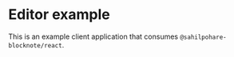 # Editor example

This is an example client application that consumes `@sahilpohare-blocknote/react`.
